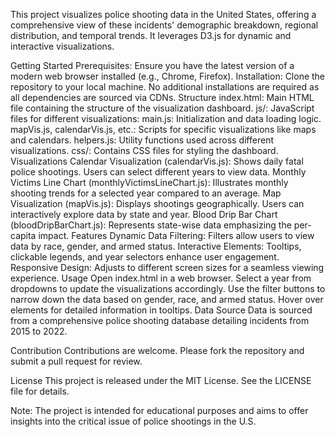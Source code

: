 This project visualizes police shooting data in the United States, offering a comprehensive view of these incidents' demographic breakdown, regional distribution, and temporal trends. It leverages D3.js for dynamic and interactive visualizations.

Getting Started
Prerequisites: Ensure you have the latest version of a modern web browser installed (e.g., Chrome, Firefox).
Installation: Clone the repository to your local machine. No additional installations are required as all dependencies are sourced via CDNs.
Structure
index.html: Main HTML file containing the structure of the visualization dashboard.
js/: JavaScript files for different visualizations:
main.js: Initialization and data loading logic.
mapVis.js, calendarVis.js, etc.: Scripts for specific visualizations like maps and calendars.
helpers.js: Utility functions used across different visualizations.
css/: Contains CSS files for styling the dashboard.
Visualizations
Calendar Visualization (calendarVis.js): Shows daily fatal police shootings. Users can select different years to view data.
Monthly Victims Line Chart (monthlyVictimsLineChart.js): Illustrates monthly shooting trends for a selected year compared to an average.
Map Visualization (mapVis.js): Displays shootings geographically. Users can interactively explore data by state and year.
Blood Drip Bar Chart (bloodDripBarChart.js): Represents state-wise data emphasizing the per-capita impact.
Features
Dynamic Data Filtering: Filters allow users to view data by race, gender, and armed status.
Interactive Elements: Tooltips, clickable legends, and year selectors enhance user engagement.
Responsive Design: Adjusts to different screen sizes for a seamless viewing experience.
Usage
Open index.html in a web browser.
Select a year from dropdowns to update the visualizations accordingly.
Use the filter buttons to narrow down the data based on gender, race, and armed status.
Hover over elements for detailed information in tooltips.
Data Source
Data is sourced from a comprehensive police shooting database detailing incidents from 2015 to 2022.

Contribution
Contributions are welcome. Please fork the repository and submit a pull request for review.

License
This project is released under the MIT License. See the LICENSE file for details.

Note: The project is intended for educational purposes and aims to offer insights into the critical issue of police shootings in the U.S.

